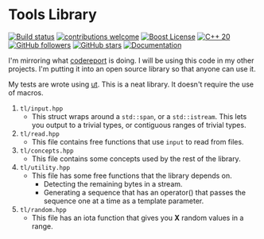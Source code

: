 # Tools Library

[![Build status](https://ci.appveyor.com/api/projects/status/1k9eepyk67kocj1p?svg=true)](https://ci.appveyor.com/project/Sebanisu/toolslibrary) 
[![contributions welcome](https://img.shields.io/badge/contributions-welcome-brightgreen.svg?style=flat)](https://github.com/sebanisu/ToolsLibrary/issues) 
[![Boost License](https://img.shields.io/badge/License-Boost-blue.svg)](https://www.boost.org/LICENSE_1_0.txt) 
[![C++ 20](https://img.shields.io/badge/C++%20-20-ff69b4.svg)](https://en.cppreference.com/w/cpp/20) 
[![GitHub followers](https://img.shields.io/github/followers/sebanisu.svg?style=social&label=Follow)](https://github.com/sebanisu?tab=followers) 
[![GitHub stars](https://img.shields.io/github/stars/sebanisu/ToolsLibrary.svg?style=social&label=Star)](https://GitHub.com/sebanisu/ToolsLibrary/stargazers/) 
[![Documentation](https://codedocs.xyz/Sebanisu/ToolsLibrary.svg)](https://codedocs.xyz/Sebanisu/ToolsLibrary) 

I'm mirroring what <a href="https://github.com/codereport/An-Algorithm-Library">codereport</a> is doing. I will be using this code in my other projects. I'm putting it into an open source library so that anyone can use it.

My tests are wrote using [ut](https://github.com/boost-ext/ut). This is a neat library. It doesn't require the use of macros.

1. `tl/input.hpp`
    * This struct wraps around a `std::span`, or a `std::istream`. This lets you output to a trivial types, or contiguous ranges of trivial types.
2. `tl/read.hpp`
    * This file contains free functions that use `input` to read from files.
3. `tl/concepts.hpp`
    * This file contains some concepts used by the rest of the library.
4. `tl/utility.hpp`
    * This file has some free functions that the library depends on.
      * Detecting the remaining bytes in a stream. 
      * Generating a sequence that has an operator() that passes the sequence one at a time as a template parameter.
5. `tl/random.hpp`
    * This file has an iota function that gives you **X** random values in a range.
